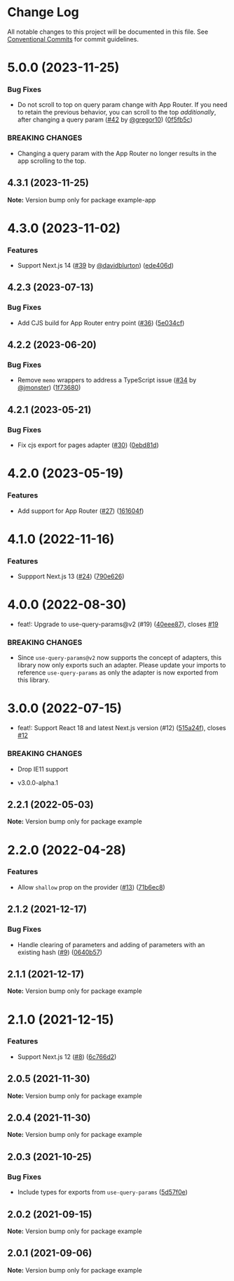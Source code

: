 # Change Log

All notable changes to this project will be documented in this file.
See [Conventional Commits](https://conventionalcommits.org) for commit guidelines.

# 5.0.0 (2023-11-25)


### Bug Fixes

* Do not scroll to top on query param change with App Router. If you need to retain the previous behavior, you can scroll to the top _additionally_, after changing a query param ([#42](https://github.com/amannn/next-query-params/issues/42) by [@gregor10](https://github.com/gregor10)) ([0f5fb5c](https://github.com/amannn/next-query-params/commit/0f5fb5c465eb712f03d2bfc9897afe72fd2f42d2))


### BREAKING CHANGES

* Changing a query param with the App Router no longer results in the app scrolling to the top.





## 4.3.1 (2023-11-25)

**Note:** Version bump only for package example-app





# 4.3.0 (2023-11-02)


### Features

* Support Next.js 14 ([#39](https://github.com/amannn/next-query-params/issues/39) by [@davidblurton](https://github.com/davidblurton)) ([ede406d](https://github.com/amannn/next-query-params/commit/ede406d4a9886a1c8907736df29895f95370df9d))





## 4.2.3 (2023-07-13)


### Bug Fixes

* Add CJS build for App Router entry point ([#36](https://github.com/amannn/next-query-params/issues/36)) ([5e034cf](https://github.com/amannn/next-query-params/commit/5e034cf567b1ee3d164b8f8ac7355cc224647d1f))





## 4.2.2 (2023-06-20)


### Bug Fixes

* Remove `memo` wrappers to address a TypeScript issue ([#34](https://github.com/amannn/next-query-params/issues/34) by [@jmonster](https://github.com/jmonster)) ([1f73680](https://github.com/amannn/next-query-params/commit/1f7368048554744847ff589c55dcbc95aa7cf1ee))





## 4.2.1 (2023-05-21)


### Bug Fixes

* Fix cjs export for pages adapter ([#30](https://github.com/amannn/next-query-params/issues/30)) ([0ebd81d](https://github.com/amannn/next-query-params/commit/0ebd81d77d78760a4d06c727f192946d35b6d0d9))





# 4.2.0 (2023-05-19)


### Features

* Add support for App Router ([#27](https://github.com/amannn/next-query-params/issues/27)) ([161604f](https://github.com/amannn/next-query-params/commit/161604fe0e518e05152ce9789a68661fcc28df81))





# 4.1.0 (2022-11-16)


### Features

* Suppport Next.js 13 ([#24](https://github.com/amannn/next-query-params/issues/24)) ([790e626](https://github.com/amannn/next-query-params/commit/790e626e857335ccf11c5811b12415e92b422b60))





# 4.0.0 (2022-08-30)


* feat!: Upgrade to use-query-params@v2 (#19) ([40eee87](https://github.com/amannn/next-query-params/commit/40eee8734aebf498955e0bb24353d287877a32ad)), closes [#19](https://github.com/amannn/next-query-params/issues/19)


### BREAKING CHANGES

* Since `use-query-params@v2` now supports the concept of adapters, this library now only exports such an adapter. Please update your imports to reference `use-query-params` as only the adapter is now exported from this library.





# 3.0.0 (2022-07-15)


* feat!: Support React 18 and latest Next.js version (#12) ([515a24f](https://github.com/amannn/next-query-params/commit/515a24f864d97ecdbba6de12de490b895d88153c)), closes [#12](https://github.com/amannn/next-query-params/issues/12)


### BREAKING CHANGES

* Drop IE11 support

* v3.0.0-alpha.1





## 2.2.1 (2022-05-03)

**Note:** Version bump only for package example





# 2.2.0 (2022-04-28)


### Features

* Allow `shallow` prop on the provider ([#13](https://github.com/amannn/next-query-params/issues/13)) ([71b6ec8](https://github.com/amannn/next-query-params/commit/71b6ec8631af355ef283a0f588e9f80c347176eb))





## 2.1.2 (2021-12-17)


### Bug Fixes

* Handle clearing of parameters and adding of parameters with an existing hash ([#9](https://github.com/amannn/next-query-params/issues/9)) ([0640b57](https://github.com/amannn/next-query-params/commit/0640b5739141bfc36b5e60bb8c87b32a6d53ac10))





## 2.1.1 (2021-12-17)

**Note:** Version bump only for package example





# 2.1.0 (2021-12-15)


### Features

* Support Next.js 12 ([#8](https://github.com/amannn/next-query-params/issues/8)) ([6c766d2](https://github.com/amannn/next-query-params/commit/6c766d2095cdbc587f2555cea35ff82b2d30c4f6))





## 2.0.5 (2021-11-30)

**Note:** Version bump only for package example





## 2.0.4 (2021-11-30)

**Note:** Version bump only for package example





## 2.0.3 (2021-10-25)


### Bug Fixes

* Include types for exports from `use-query-params` ([5d57f0e](https://github.com/amannn/next-query-params/commit/5d57f0eab2a055d3c51f0815989cde3fefc76274))





## 2.0.2 (2021-09-15)

**Note:** Version bump only for package example





## 2.0.1 (2021-09-06)

**Note:** Version bump only for package example
